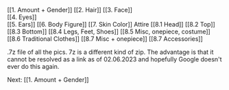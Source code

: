 [[1. Amount + Gender]]
[[2. Hair]]
[[3. Face]]    
[[4. Eyes]]   
[[5. Ears]]
[[6. Body Figure]]
[[7. Skin Color]]
Attire
[[8.1 Head]]
[[8.2 Top]]
[[8.3 Bottom]]
[[8.4 Legs, Feet, Shoes]]
[[8.5 Misc, onepiece, costume]]
[[8.6 Traditional Clothes]]
[[8.7 Misc + onepiece]]
[[8.7 Accessories]]

.7z file of all the pics. 7z is a different kind of zip. The advantage is that it cannot be resolved as a link as of 02.06.2023 and hopefully Google doesn't ever do this again. 

Next: [[1. Amount + Gender]]
